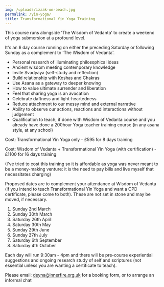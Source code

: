 ```yaml
---
img: /uploads/izaak-on-beach.jpg
permalink: /yin-yoga/
title: Transformational Yin Yoga Training
---
```

T﻿his course runs alongside 'The Wisdom of Vedanta' to create a weekend of yoga submersion at a profound level.

I﻿t's an 8 day course running on either the preceding Saturday or following Sunday as a complement to 'The Wisdom of Vedanta'.

* P﻿ersonal research of illuminating philosophical ideas
* Ancient wisdom meeting contemporary knowledge
* Invite Svadyaya (self-study and reflection)
* Build relationship with Koshas and Chakras
* Use Asana as a gateway to deeper knowing
* How to value ultimate surrender and liberation 
* Feel that sharing yoga is an avocation 
* Celebrate daftness and light-heartedness
* R﻿educe attachment to our messy mind and external narrative
* A﻿bility to observe our actions, reactions and interactions without judgement
* Qualification to teach, if done with Wisdom of Vedanta course and you already have done a 200hour Yoga teacher training course (in any asana style, at any school)

C﻿ost: Transformational Yin Yoga only - £595 for 8 days training

Cost: Wisdom of Vedanta + Transformational Yin Yoga (with certification) - £1100 for 16 days training

(﻿I've tried to cost this training so it is affordable as yoga was never meant to be a money-making venture: it is the need to pay bills and live myself that necessitates charging)

P﻿roposed dates are to complement your attendance at Wisdom of Vedanta (if you intend to teach Transformational Yin Yoga and want a CPD certificate, please come to both). These are not set in stone and may be moved, if necessary.

1. Sunday 2nd March 
2. S﻿unday 30th March
3. S﻿aturday 26th April
4. S﻿aturday 30th May
5. S﻿unday 29th June
6. S﻿unday 27th July
7. S﻿aturday 6th September
8. S﻿aturday 4th October

E﻿ach day will run 9:30am - 4pm and there will be pre-course experiential suggestions and ongoing research study of self and scriptures (not essential unless you are wanting a certificate to teach).

P﻿lease email: deyna@innerfire.org.uk for a booking form, or to arrange an informal chat